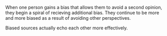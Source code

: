 When one person gains a bias that allows them to avoid a second opinion, they begin a spiral of recieving additional bias. They continue to be more and more biased as a result of avoiding other perspectives.

Biased sources actually echo each other more effectively.